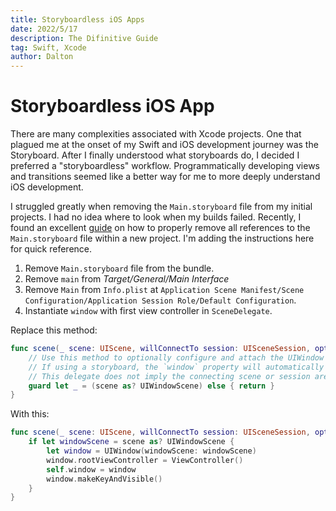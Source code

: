 ```yaml
---
title: Storyboardless iOS Apps 
date: 2022/5/17
description: The Difinitive Guide
tag: Swift, Xcode
author: Dalton
---
```


# Storyboardless iOS App

There are many complexities associated with Xcode projects. One that plagued me at the onset of my Swift and iOS development journey was the Storyboard. After I finally understood what storyboards do, I decided I preferred a "storyboardless" workflow. Programmatically developing views and transitions seemed like a better way for me to more deeply understand iOS development. 

I struggled greatly when removing the `Main.storyboard` file from my initial projects. I had no idea where to look when my builds failed. Recently, I found an excellent [guide](https://gist.github.com/Geri-Borbas/9f4fa0a9ab6552151bdf408729a4cd11) on how to properly remove all references to the `Main.storyboard` file within a new project. I'm adding the instructions here for quick reference. 

1. Remove `Main.storyboard` file from the bundle.
2. Remove `main` from *Target/General/Main Interface*
3. Remove `Main` from `Info.plist` at `Application Scene Manifest/Scene Configuration/Application Session Role/Default Configuration`.
4. Instantiate `window` with first view controller in `SceneDelegate`.

Replace this method:
```Swift
func scene(_ scene: UIScene, willConnectTo session: UISceneSession, options connectionOptions: UIScene.ConnectionOptions) {
    // Use this method to optionally configure and attach the UIWindow `window` to the provided UIWindowScene `scene`.
    // If using a storyboard, the `window` property will automatically be initialized and attached to the scene.
    // This delegate does not imply the connecting scene or session are new (see `application:configurationForConnectingSceneSession` instead).
    guard let _ = (scene as? UIWindowScene) else { return }
}
```

With this:
```Swift
func scene(_ scene: UIScene, willConnectTo session: UISceneSession, options connectionOptions: UIScene.ConnectionOptions) {
    if let windowScene = scene as? UIWindowScene {
        let window = UIWindow(windowScene: windowScene)
        window.rootViewController = ViewController()
        self.window = window
        window.makeKeyAndVisible()
    }
}
```